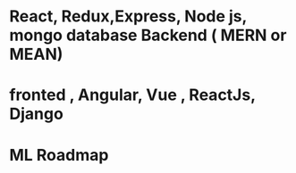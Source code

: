 #  React, Redux,Express, Node js, mongo database Backend   ( MERN or MEAN)
# fronted , Angular, Vue , ReactJs, Django
# ML Roadmap

